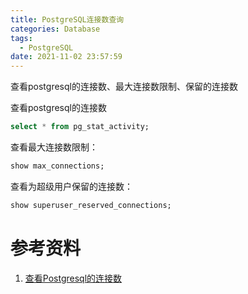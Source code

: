```yaml
---
title: PostgreSQL连接数查询
categories: Database
tags:
  - PostgreSQL
date: 2021-11-02 23:57:59
---
```


查看postgresql的连接数、最大连接数限制、保留的连接数

<!--more-->

查看postgresql的连接数

``` sql
select * from pg_stat_activity;
```

查看最大连接数限制：

```sql
show max_connections;
```


查看为超级用户保留的连接数：

```sql
show superuser_reserved_connections;
```

# 参考资料
 1. [查看Postgresql的连接数](https://www.cnblogs.com/Smart_Joe/archive/2012/06/14/2549355.html)